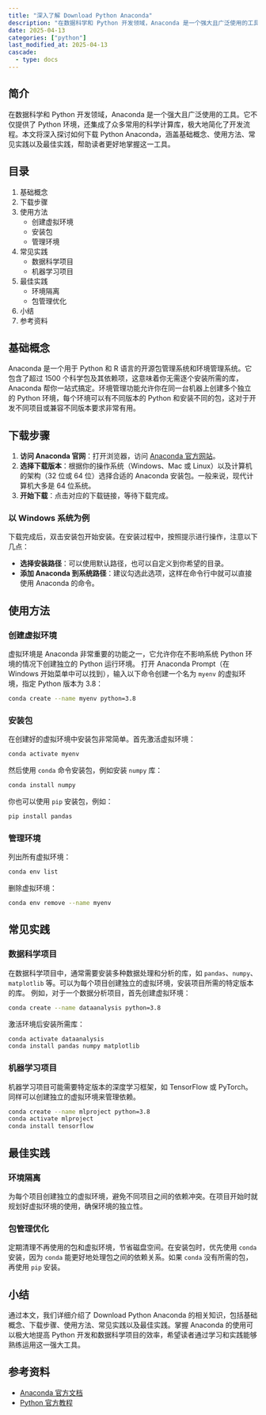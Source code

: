 ```yaml
---
title: "深入了解 Download Python Anaconda"
description: "在数据科学和 Python 开发领域，Anaconda 是一个强大且广泛使用的工具。它不仅提供了 Python 环境，还集成了众多常用的科学计算库，极大地简化了开发流程。本文将深入探讨如何下载 Python Anaconda，涵盖基础概念、使用方法、常见实践以及最佳实践，帮助读者更好地掌握这一工具。"
date: 2025-04-13
categories: ["python"]
last_modified_at: 2025-04-13
cascade:
  - type: docs
---
```



## 简介
在数据科学和 Python 开发领域，Anaconda 是一个强大且广泛使用的工具。它不仅提供了 Python 环境，还集成了众多常用的科学计算库，极大地简化了开发流程。本文将深入探讨如何下载 Python Anaconda，涵盖基础概念、使用方法、常见实践以及最佳实践，帮助读者更好地掌握这一工具。

<!-- more -->
## 目录
1. 基础概念
2. 下载步骤
3. 使用方法
    - 创建虚拟环境
    - 安装包
    - 管理环境
4. 常见实践
    - 数据科学项目
    - 机器学习项目
5. 最佳实践
    - 环境隔离
    - 包管理优化
6. 小结
7. 参考资料

## 基础概念
Anaconda 是一个用于 Python 和 R 语言的开源包管理系统和环境管理系统。它包含了超过 1500 个科学包及其依赖项，这意味着你无需逐个安装所需的库，Anaconda 帮你一站式搞定。环境管理功能允许你在同一台机器上创建多个独立的 Python 环境，每个环境可以有不同版本的 Python 和安装不同的包，这对于开发不同项目或兼容不同版本要求非常有用。

## 下载步骤
1. **访问 Anaconda 官网**：打开浏览器，访问 [Anaconda 官方网站](https://www.anaconda.com/products/individual)。
2. **选择下载版本**：根据你的操作系统（Windows、Mac 或 Linux）以及计算机的架构（32 位或 64 位）选择合适的 Anaconda 安装包。一般来说，现代计算机大多是 64 位系统。
3. **开始下载**：点击对应的下载链接，等待下载完成。

### 以 Windows 系统为例
下载完成后，双击安装包开始安装。在安装过程中，按照提示进行操作，注意以下几点：
- **选择安装路径**：可以使用默认路径，也可以自定义到你希望的目录。
- **添加 Anaconda 到系统路径**：建议勾选此选项，这样在命令行中就可以直接使用 Anaconda 的命令。

## 使用方法
### 创建虚拟环境
虚拟环境是 Anaconda 非常重要的功能之一，它允许你在不影响系统 Python 环境的情况下创建独立的 Python 运行环境。
打开 Anaconda Prompt（在 Windows 开始菜单中可以找到），输入以下命令创建一个名为 `myenv` 的虚拟环境，指定 Python 版本为 3.8：
```bash
conda create --name myenv python=3.8
```
### 安装包
在创建好的虚拟环境中安装包非常简单。首先激活虚拟环境：
```bash
conda activate myenv
```
然后使用 `conda` 命令安装包，例如安装 `numpy` 库：
```bash
conda install numpy
```
你也可以使用 `pip` 安装包，例如：
```bash
pip install pandas
```
### 管理环境
列出所有虚拟环境：
```bash
conda env list
```
删除虚拟环境：
```bash
conda env remove --name myenv
```

## 常见实践
### 数据科学项目
在数据科学项目中，通常需要安装多种数据处理和分析的库，如 `pandas`、`numpy`、`matplotlib` 等。可以为每个项目创建独立的虚拟环境，安装项目所需的特定版本的库。
例如，对于一个数据分析项目，首先创建虚拟环境：
```bash
conda create --name dataanalysis python=3.8
```
激活环境后安装所需库：
```bash
conda activate dataanalysis
conda install pandas numpy matplotlib
```
### 机器学习项目
机器学习项目可能需要特定版本的深度学习框架，如 TensorFlow 或 PyTorch。同样可以创建独立的虚拟环境来管理依赖。
```bash
conda create --name mlproject python=3.8
conda activate mlproject
conda install tensorflow
```

## 最佳实践
### 环境隔离
为每个项目创建独立的虚拟环境，避免不同项目之间的依赖冲突。在项目开始时就规划好虚拟环境的使用，确保环境的独立性。
### 包管理优化
定期清理不再使用的包和虚拟环境，节省磁盘空间。在安装包时，优先使用 `conda` 安装，因为 `conda` 能更好地处理包之间的依赖关系。如果 `conda` 没有所需的包，再使用 `pip` 安装。

## 小结
通过本文，我们详细介绍了 Download Python Anaconda 的相关知识，包括基础概念、下载步骤、使用方法、常见实践以及最佳实践。掌握 Anaconda 的使用可以极大地提高 Python 开发和数据科学项目的效率，希望读者通过学习和实践能够熟练运用这一强大工具。

## 参考资料
- [Anaconda 官方文档](https://docs.anaconda.com/anaconda/)
- [Python 官方教程](https://docs.python.org/zh-cn/3/tutorial/index.html)